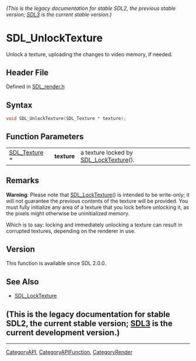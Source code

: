 ###### (This is the legacy documentation for stable SDL2, the previous stable version; [SDL3](https://wiki.libsdl.org/SDL3/) is the current stable version.)
# SDL_UnlockTexture

Unlock a texture, uploading the changes to video memory, if needed.

## Header File

Defined in [SDL_render.h](https://github.com/libsdl-org/SDL/blob/SDL2/include/SDL_render.h)

## Syntax

```c
void SDL_UnlockTexture(SDL_Texture * texture);
```

## Function Parameters

|                              |             |                                                           |
| ---------------------------- | ----------- | --------------------------------------------------------- |
| [SDL_Texture](SDL_Texture) * | **texture** | a texture locked by [SDL_LockTexture](SDL_LockTexture)(). |

## Remarks

**Warning**: Please note that [SDL_LockTexture](SDL_LockTexture)() is
intended to be write-only; it will not guarantee the previous contents of
the texture will be provided. You must fully initialize any area of a
texture that you lock before unlocking it, as the pixels might otherwise be
uninitialized memory.

Which is to say: locking and immediately unlocking a texture can result in
corrupted textures, depending on the renderer in use.

## Version

This function is available since SDL 2.0.0.

## See Also

- [SDL_LockTexture](SDL_LockTexture)


## (This is the legacy documentation for stable SDL2, the current stable version; [SDL3](https://wiki.libsdl.org/SDL3/) is the current development version.)



----
[CategoryAPI](CategoryAPI), [CategoryAPIFunction](CategoryAPIFunction), [CategoryRender](CategoryRender)


